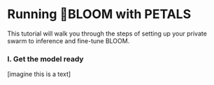 # Running 🌸BLOOM with PETALS

This tutorial will walk you through the steps of setting up your private swarm to inference and fine-tune BLOOM.

### I. Get the model ready

[imagine this is a text]